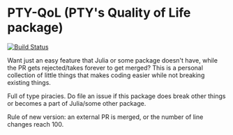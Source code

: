 # PTY-QoL (PTY's Quality of Life package)

[![Build Status](https://github.com/putianyi889/PTY-QoL.jl/actions/workflows/CI.yml/badge.svg?branch=master)](https://github.com/putianyi889/PTY-QoL.jl/actions/workflows/CI.yml?query=branch%3Amaster)

Want just an easy feature that Julia or some package doesn't have, while the PR gets rejected/takes forever to get merged? This is a personal collection of little things that makes coding easier while not breaking existing things.

Full of type piracies. Do file an issue if this package does break other things or becomes a part of Julia/some other package.

Rule of new version: an external PR is merged, or the number of line changes reach 100.
